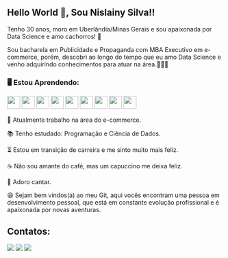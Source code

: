 ## Hello World 👋, Sou Nislainy Silva!!

Tenho 30 anos, moro em Uberlândia/Minas Gerais e sou apaixonada por Data Science e amo cachorros! 💜

Sou bacharela em Publicidade e Propaganda com MBA Executivo em e-commerce, porém, descobri ao longo do tempo que eu amo Data Science e venho adquirindo conhecimentos para atuar na área.👩🏽‍💻 


### **🖥  Estou Aprendendo:**


<img loading="lazy" src="https://cdn.jsdelivr.net/gh/devicons/devicon/icons/python/python-original.svg" width="30" height="30"/>            <img loading="lazy" src="https://cdn.jsdelivr.net/gh/devicons/devicon/icons/numpy/numpy-original.svg" width="30" height="30"/>            <img loading="lazy" src="https://cdn.jsdelivr.net/gh/devicons/devicon/icons/pandas/pandas-original.svg" width="30" height="30"/>            <img loading="lazy" src="https://cdn.jsdelivr.net/gh/devicons/devicon/icons/mysql/mysql-original.svg" width="30" height="30"/>             <img loading="lazy" src="https://cdn.jsdelivr.net/gh/devicons/devicon/icons/java/java-original.svg" width="30" height="30"/>            <img loading="lazy" src="https://cdn.jsdelivr.net/gh/devicons/devicon/icons/vscode/vscode-original.svg" width="30" height="30"/>            <img loading="lazy" src="https://cdn.jsdelivr.net/gh/devicons/devicon/icons/sqlite/sqlite-original.svg" width="30" height="30"/>            <img loading="lazy" src="https://cdn.jsdelivr.net/gh/devicons/devicon/icons/rstudio/rstudio-original.svg" width="30" height="30"/>        <img loading="lazy" 
src="https://cdn.jsdelivr.net/gh/devicons/devicon/icons/jupyter/jupyter-original.svg" width="30" height="30"/> 

                

          
          

🛒 Atualmente trabalho na área do e-commerce.

📚 Tenho estudado: Programação e Ciência de Dados.

⏳  Estou em transição de carreira e me sinto muito mais feliz.    

☕ Não sou amante do café, mas um capuccino me deixa feliz. 

🎤 Adoro cantar. 
          
😄 Sejam bem vindos(a) ao meu Git, aqui vocês encontram uma pessoa em desenvolvimento pessoal, que está em constante evolução profissional e é apaixonada por novas aventuras.


## Contatos:

<div>

<a href="https://instagram.com/nislainysilva" target="_blank"><img loading="lazy" src="https://img.shields.io/badge/-Instagram-%23E4405F?style=for-the-badge&logo=instagram&logoColor=white" target="_blank"></a>
<a href = "mailto:nislainysilva@gmail.com"><img loading="lazy" src="https://img.shields.io/badge/Gmail-D14836?style=for-the-badge&logo=gmail&logoColor=white" target="_blank"></a>
<a href="https://www.linkedin.com/in/nislainy-alves-599652208" target="_blank"><img loading="lazy" src="https://img.shields.io/badge/-LinkedIn-%230077B5?style=for-the-badge&logo=linkedin&logoColor=white" target="_blank"></a>   
</div>
